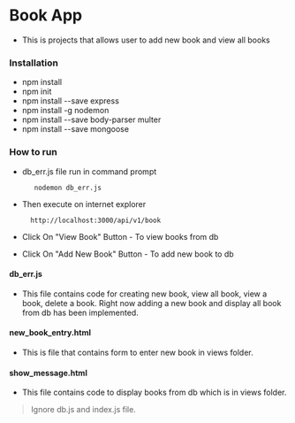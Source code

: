 # Book App 
* This is projects that allows user to add new book and view all books
### Installation
* npm install
* npm init
* npm install --save express
* npm install -g nodemon
* npm install --save body-parser multer
* npm install --save mongoose

### How to run
* db_err.js file run in command prompt
        
         nodemon db_err.js

* Then execute on internet explorer
        
        http://localhost:3000/api/v1/book
        
        
* Click On "View Book" Button - To view books from db
* Click On "Add New  Book" Button - To add new book to db

#### db_err.js 
* This file contains code for creating new book, view all book,
 view a book, delete a book. Right now adding a new book and 
 display all book from db has been implemented.
 
 #### new_book_entry.html
 * This is file that contains form to enter new book in views folder. 
 
 #### show_message.html
 * This file contains code to display books from db  which is in views folder.
 
 > Ignore db.js and index.js file. 
 